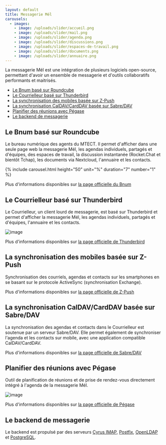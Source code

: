 ```yaml
---
layout: default
title: Messagerie Mél
carousels:
  - images: 
    - image: /uploads/slider/accueil.png
    - image: /uploads/slider/mail.png
    - image: /uploads/slider/agenda.png
    - image: /uploads/slider/discussions.png
    - image: /uploads/slider/espaces-de-travail.png
    - image: /uploads/slider/documents.png
    - image: /uploads/slider/annuaire.png
---
```


La messagerie Mél est une intégration de plusieurs logiciels open-source, permettant d'avoir un ensemble de messagerie et d'outils collaboratifs performants et maitrisés.

- [Le Bnum basé sur Roundcube](#le-bnum-basé-sur-roundcube)
- [Le Courrielleur basé sur Thunderbird](#le-courrielleur-basé-sur-thunderbird)
- [La synchronisation des mobiles basée sur Z-Push](#la-synchronisation-des-mobiles-basée-sur-z-push)
- [La synchronisation CalDAV/CardDAV basée sur Sabre/DAV](#la-synchronisation-caldavcarddav-basée-sur-sabredav)
- [Planifier des réunions avec Pégase](#planifier-des-réunions-avec-pégase)
- [Le backend de messagerie](#le-backend-de-messagerie)

## Le Bnum basé sur Roundcube

Le bureau numérique des agents du MTECT. Il permet d'afficher dans une seule page web la messagerie Mél, les agendas individuels, partagés et d'équipes, des espaces de travail, la discussion instantanée (Rocket.Chat et bientôt Tchap), les documents via Nextcloud, l'annuaire et les contacts.

{% include carousel.html height="50" unit="%" duration="7" number="1" %}

Plus d'informations disponibles sur [la page officielle du Bnum](https://messagerie-melanie2.github.io/Bnum)

## Le Courrielleur basé sur Thunderbird

Le Courrielleur, un client lourd de messagerie, est basé sur Thunderbird et permet d'afficher la messagerie Mél, les agendas individuels, partagés et d'équipes, l'annuaire et les contacts.

![image](https://github.com/messagerie-melanie2/messagerie-melanie2.github.io/assets/3693239/5a76f13f-f30b-476d-9549-8e49b0503ecd)

Plus d'informations disponibles sur [la page officielle de Thunderbird](https://www.thunderbird.net/fr/)

## La synchronisation des mobiles basée sur Z-Push

Synchronisation des courriels, agendas et contacts sur les smartphones en se basant sur le protocole ActiveSync (synchronisation Exchange).

Plus d'informations disponibles sur [la page officielle de Z-Push](https://z-push.org/index.html)

## La synchronisation CalDAV/CardDAV basée sur Sabre/DAV

La synchronisation des agendas et contacts dans le Courrielleur est soutenue par un serveur Sabre/DAV. Elle permet également de synchroniser l'agenda et les contacts sur mobile, avec une application compatible CalDAV/CardDAV.

Plus d'informations disponibles sur [la page officielle de Sabre/DAV](https://sabre.io/)

## Planifier des réunions avec Pégase

Outil de planification de réunions et de prise de rendez-vous directement intégré à l'agenda de la messagerie Mél.

![image](https://github.com/messagerie-melanie2/messagerie-melanie2.github.io/assets/3693239/d1f61a61-cfdb-435b-8956-b1cd86c4d345)

Plus d'informations disponibles sur [la page officielle de Pégase](https://messagerie-melanie2.github.io/Pegase)

## Le backend de messagerie

Le backend est propulsé par des serveurs [Cyrus IMAP](https://www.cyrusimap.org/), [Postfix](https://www.postfix.org/), [OpenLDAP](https://www.openldap.org/) et [PostgreSQL](https://www.postgresql.org/).
